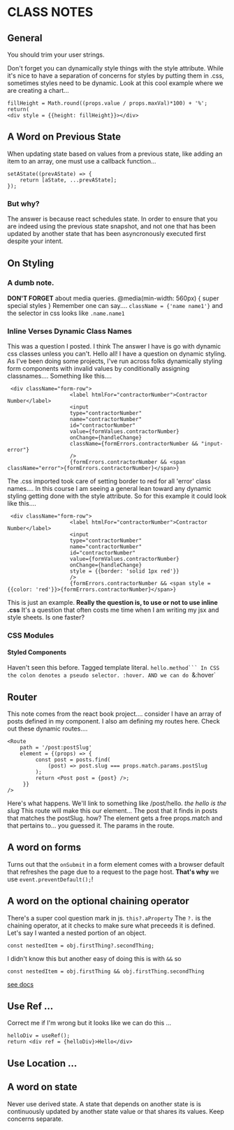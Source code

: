 # CLASS NOTES
## General
You should trim your user strings.

Don't forget you can dynamically style things with the style attribute. While it's nice to have a separation of concerns for styles by putting them in .css, sometimes styles need to be dynamic. Look at this cool example where we are creating a chart...
```
fillHeight = Math.round((props.value / props.maxVal)*100) + '%';
return(
<div style = {{height: fillHeight}}></div>
```
## A Word on Previous State 
When updating state based on values from a previous state, like adding an item to an array, one must use a callback function... 
```
setAState((prevAState) => {
	return [aState, ...prevAState];
});
```
### But why? 
The answer is because react schedules state. In order to ensure that you are indeed using the previous state snapshot, and not one that has been updated by another state that has been asyncronously executed first despite your intent.
## On Styling
### A dumb note.
**DON'T FORGET** about media queries. @media(min-width: 560px) { super special styles }
Remember one can say.... `className = {'name name1'}` and the selector in css looks like `.name.name1`
### Inline Verses Dynamic Class Names
This was a question I posted. I think The answer I have is go with dynamic css classes unless you can't.
Hello all! I have a question on dynamic styling. As I've been doing some projects, I've run across folks dynamically styling form components with invalid values by conditionally assigning classnames.... Something like this....
```
 <div className="form-row">
                    <label htmlFor="contractorNumber">Contractor Number</label>
                    <input
                    type="contractorNumber"
                    name="contractorNumber"
                    id="contractorNumber"
                    value={formValues.contractorNumber}
                    onChange={handleChange}
                    className={formErrors.contractorNumber && "input-error"}
                    />
                    {formErrors.contractorNumber && <span className="error">{formErrors.contractorNumber}</span>}
```
The .css imported took care of setting border to red for all 'error' class names....
In this course I am seeing a general lean toward any dynamic styling getting done with the style attribute. So for this example it could look like this....
```
 <div className="form-row">
                    <label htmlFor="contractorNumber">Contractor Number</label>
                    <input
                    type="contractorNumber"
                    name="contractorNumber"
                    id="contractorNumber"
                    value={formValues.contractorNumber}
                    onChange={handleChange}
                    style = {{border: 'solid 1px red'}}
                    />
                    {formErrors.contractorNumber && <span style = {{color: 'red'}}>{formErrors.contractorNumber}</span>}
```
This is just an example. **Really the question is, to use or not to use inline .css** It's a question that often costs me time when I am writing my jsx and style sheets. Is one faster?
### CSS Modules
#### Styled Components
Haven't seen this before. Tagged template literal. `hello.method```
In CSS the colon denotes a pseudo selector. :hover. AND we can do `&:hover`
## Router 
This note comes from the react book project.... consider I have an array of posts defined in my component. I also am defining my routes here. 
Check out these dynamic routes....
```
<Route
    path = '/post:postSlug'
    element = {(props) => {
         const post = posts.find(
             (post) => post.slug === props.match.params.postSlug
         );
         return <Post post = {post} />;
     }}
/>
```
Here's what happens. We'll link to something like /post/hello. _the hello is the slug_
This route will make this our element... The post that it finds in posts that matches the postSlug. how? The element gets a free props.match and that pertains to... you guessed it. The params in the route. 
## A word on forms
Turns out that the `onSubmit` in a form element comes with a browser default that refreshes the page due to a request to the page host. **That's why** we use `event.preventDefault();`!  
## A word on the optional chaining operator 
There's a super cool question mark in js. `this?.aProperty` The `?.` is the chaining operator, at it checks to make sure what preceeds it is defined. Let's say I wanted a nested portion of an object. 
```
const nestedItem = obj.firstThing?.secondThing;
```
I didn't know this but another easy of doing this is with `&&` so 
```
const nestedItem = obj.firstThing && obj.firstThing.secondThing
```
[see docs](https://developer.mozilla.org/en-US/docs/Web/JavaScript/Reference/Operators/Optional_chaining)
## Use Ref ...
Correct me if I'm wrong but it looks like we can do this ... 
```
helloDiv = useRef();
return <div ref = {helloDiv}>Hello</div>
```
## Use Location ... 
## A word on state 
Never use derived state. A state that depends on another state is is continuously updated by another state value or that shares its values. Keep concerns separate.

